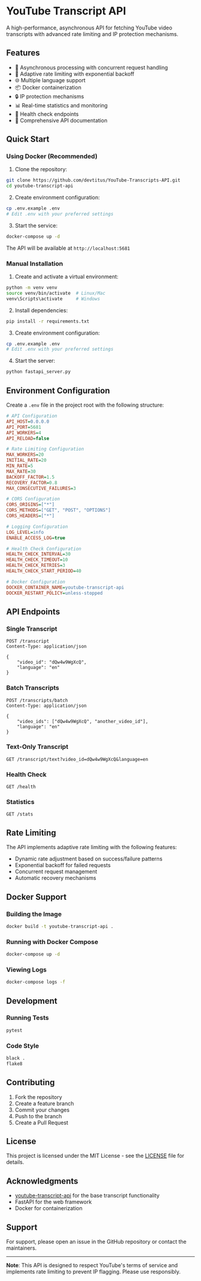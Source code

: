 # YouTube Transcript API

A high-performance, asynchronous API for fetching YouTube video transcripts with advanced rate limiting and IP protection mechanisms.

## Features

- 🚀 Asynchronous processing with concurrent request handling
- 🔄 Adaptive rate limiting with exponential backoff
- 🌐 Multiple language support
- 📦 Docker containerization
- 🔒 IP protection mechanisms
- 📊 Real-time statistics and monitoring
- 🏥 Health check endpoints
- 📝 Comprehensive API documentation

## Quick Start

### Using Docker (Recommended)

1. Clone the repository:

```bash
git clone https://github.com/devtitus/YouTube-Transcripts-API.git
cd youtube-transcript-api
```

2. Create environment configuration:

```bash
cp .env.example .env
# Edit .env with your preferred settings
```

3. Start the service:

```bash
docker-compose up -d
```

The API will be available at `http://localhost:5681`

### Manual Installation

1. Create and activate a virtual environment:

```bash
python -m venv venv
source venv/bin/activate  # Linux/Mac
venv\Scripts\activate     # Windows
```

2. Install dependencies:

```bash
pip install -r requirements.txt
```

3. Create environment configuration:

```bash
cp .env.example .env
# Edit .env with your preferred settings
```

4. Start the server:

```bash
python fastapi_server.py
```

## Environment Configuration

Create a `.env` file in the project root with the following structure:

```ini
# API Configuration
API_HOST=0.0.0.0
API_PORT=5681
API_WORKERS=4
API_RELOAD=false

# Rate Limiting Configuration
MAX_WORKERS=20
INITIAL_RATE=20
MIN_RATE=5
MAX_RATE=30
BACKOFF_FACTOR=1.5
RECOVERY_FACTOR=0.8
MAX_CONSECUTIVE_FAILURES=3

# CORS Configuration
CORS_ORIGINS=["*"]
CORS_METHODS=["GET", "POST", "OPTIONS"]
CORS_HEADERS=["*"]

# Logging Configuration
LOG_LEVEL=info
ENABLE_ACCESS_LOG=true

# Health Check Configuration
HEALTH_CHECK_INTERVAL=30
HEALTH_CHECK_TIMEOUT=10
HEALTH_CHECK_RETRIES=3
HEALTH_CHECK_START_PERIOD=40

# Docker Configuration
DOCKER_CONTAINER_NAME=youtube-transcript-api
DOCKER_RESTART_POLICY=unless-stopped
```

## API Endpoints

### Single Transcript

```http
POST /transcript
Content-Type: application/json

{
    "video_id": "dQw4w9WgXcQ",
    "language": "en"
}
```

### Batch Transcripts

```http
POST /transcripts/batch
Content-Type: application/json

{
    "video_ids": ["dQw4w9WgXcQ", "another_video_id"],
    "language": "en"
}
```

### Text-Only Transcript

```http
GET /transcript/text?video_id=dQw4w9WgXcQ&language=en
```

### Health Check

```http
GET /health
```

### Statistics

```http
GET /stats
```

## Rate Limiting

The API implements adaptive rate limiting with the following features:

- Dynamic rate adjustment based on success/failure patterns
- Exponential backoff for failed requests
- Concurrent request management
- Automatic recovery mechanisms

## Docker Support

### Building the Image

```bash
docker build -t youtube-transcript-api .
```

### Running with Docker Compose

```bash
docker-compose up -d
```

### Viewing Logs

```bash
docker-compose logs -f
```

## Development

### Running Tests

```bash
pytest
```

### Code Style

```bash
black .
flake8
```

## Contributing

1. Fork the repository
2. Create a feature branch
3. Commit your changes
4. Push to the branch
5. Create a Pull Request

## License

This project is licensed under the MIT License - see the [LICENSE](LICENSE) file for details.

## Acknowledgments

- [youtube-transcript-api](https://pypi.org/project/youtube-transcript-api/) for the base transcript functionality
- FastAPI for the web framework
- Docker for containerization

## Support

For support, please open an issue in the GitHub repository or contact the maintainers.

---

**Note**: This API is designed to respect YouTube's terms of service and implements rate limiting to prevent IP flagging. Please use responsibly.
